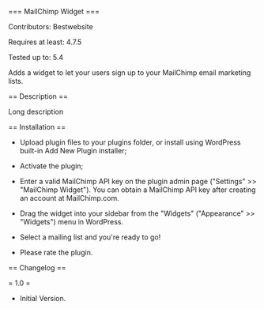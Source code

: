 === MailChimp Widget ===

Contributors: Bestwebsite

Requires at least: 4.7.5

Tested up to: 5.4

Adds a widget to let your users sign up to your MailChimp email marketing lists.

== Description ==

Long description

== Installation ==

* Upload plugin files to your plugins folder, or install using WordPress built-in Add New Plugin installer;

* Activate the plugin;

* Enter a valid MailChimp API key on the plugin admin page ("Settings" >> "MailChimp Widget"). You can obtain a MailChimp API key after creating an account at MailChimp.com.

* Drag the widget into your sidebar from the "Widgets" ("Appearance" >> "Widgets") menu in WordPress.

* Select a mailing list and you're ready to go!

* Please rate the plugin.


== Changelog ==

= 1.0 =

* Initial Version.